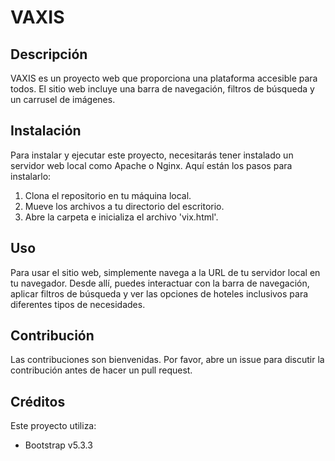 # VAXIS

## Descripción
VAXIS es un proyecto web que proporciona una plataforma accesible para todos. El sitio web incluye una barra de navegación, filtros de búsqueda y un carrusel de imágenes.

## Instalación
Para instalar y ejecutar este proyecto, necesitarás tener instalado un servidor web local como Apache o Nginx. Aquí están los pasos para instalarlo:

1. Clona el repositorio en tu máquina local.
2. Mueve los archivos a tu directorio del escritorio.
3. Abre la carpeta e inicializa el archivo 'vix.html'.

## Uso
Para usar el sitio web, simplemente navega a la URL de tu servidor local en tu navegador. Desde allí, puedes interactuar con la barra de navegación, aplicar filtros de búsqueda y ver las opciones de hoteles inclusivos para diferentes tipos de necesidades.

## Contribución
Las contribuciones son bienvenidas. Por favor, abre un issue para discutir la contribución antes de hacer un pull request.

## Créditos
Este proyecto utiliza:
- Bootstrap v5.3.3
